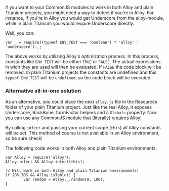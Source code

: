 If you want to your CommonJS modules to work in both Alloy and plain Titanium projects, you might need a way to detect if you're in Alloy. For instance, if you're in Alloy you would get Underscore from the alloy-module, while in plain Titanium you would require Underscore directly.

Well, you can:

```
var _ = require((typeof ENV_TEST === 'boolean') ? 'alloy' : 'underscore')._;
```

The above works by utilizing Alloy's optimization process. In this process, constants like `ENV_TEST` will be either `TRUE` or `FALSE`. The actual expressions in wich they are used will then be evaluated. If `FALSE` the code block will be removed. In plain Titanium projects the constants are undefined and this `typeof ENV_TEST` will be `undefined`, so the code block will be executed.

### Alternative all-in-one solution
As an alternative, you could place the next `alloy.js` file in the Resources folder of your plain Titanium project. Just like the real Alloy, it exposes Underscore, BackBone, formFactor helpers and a `Globals` property. Now you can use any CommonJS module that (literally) requires Alloy!

By calling `infect` and passing your current scope (`this`) all Alloy constants will be set. This method of course is not available in an Alloy environment, so be sure check! 

The following code works in both Alloy and plain Titanium environments:

```
var Alloy = require('alloy');
Alloy.infect && Alloy.infect(this);

// Will work in both Alloy and plain Titanium environments!
if (OS_IOS && Alloy.isTablet) {
        var random = Alloy._.random(0, 100);
}
```